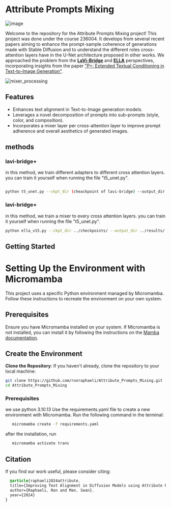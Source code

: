 # Attribute Prompts Mixing

![image](https://github.com/ronraphaeli/Attribute_Prompts_Mixing/assets/102682845/094ec0a1-d812-49e6-91af-2f9fdd61f564)


Welcome to the repository for the Attribute Prompts Mixing project! This project was done under the course 236004. It develops from several recent papers aiming to enhance the prompt-sample coherence of generations made with Stable Diffusion and to understand the different roles cross-attention layers have in the U-Net architecture proposed in other works. We approached the problem from the [**LaVi-Bridge**](https://github.com/ShihaoZhaoZSH/LaVi-Bridge) and [**ELLA**](https://github.com/TencentQQGYLab/ELLA?tab=readme-ov-file) perspectives, incorporating insights from the paper ["P+: Extended Textual Conditioning in Text-to-Image Generation"](https://prompt-plus.github.io/).

![mixer_processing](https://github.com/ronraphaeli/Attribute_Prompts_Mixing/assets/102682845/e6c827b8-52d0-4e68-bd29-97cabb519b88)


## Features

- Enhances text alignment in Text-to-Image generation models.
- Leverages a novel decomposition of prompts into sub-prompts (style, color, and composition).
- Incorporates a mixer layer per cross-attention layer to improve prompt adherence and overall aesthetics of generated images.


## methods

### lavi-bridge+
in this method, we train different adapters to different cross attention layers. 
you can train it yourself when running the file "t5_unet.py".
```bash

python t5_unet.py --ckpt_dir (cheackpoint of lavi-bridge) --output_dir (output dir of the checkpoints) --train_batch_size (batch size) -ci (path to coco dataset root) -ca (path to coco annotations) --save_steps 2500 --eval_steps 500 --max_train_steps 100000 --warmup_steps 1000  --lr_adapter 1e-5 --lr_vis 5e-6 --adapters_design (the division of cross attention layers to adapters, for example "[[0, 1, 2, 3] , [4, 5] , [6, 7], [8, 9], [10, 11], [12, 13, 14, 15]]") 
```
### lavi-bridge+
in this method, we train a mixer to every cross attention layers. 
you can train it yourself when running the file "t5_unet.py".

```bash
python ella_v15.py --ckpt_dir ../checkpoints/ --output_dir ../results/ --train_batch_size 10 --num_workers 10 --save_steps 1000 --eval_steps 500 --max_train_steps 100000 --warmup_steps 1000 --lr_adapter 1e-3 --adapters_design [[0],[1],[2],[3],[4],[5],[6],[7],[8],[9],[10],[11],[12],[13],[14],[15]] --entropy_reg (entropy regularization, we recommand 0.000025) --entropy_temp ( temprature of the entropy regularization, for example 5.0) --mix_scale (maximum scale of the prompts weights 1.2) --entropy_warmup (warmup for the regularizing term, 5000)
```

## Getting Started

# Setting Up the Environment with Micromamba

This project uses a specific Python environment managed by Micromamba. Follow these instructions to recreate the environment on your own system.

## Prerequisites

Ensure you have Micromamba installed on your system. If Micromamba is not installed, you can install it by following the instructions on the [Mamba documentation](https://mamba.readthedocs.io/en/latest/installation.html).

## Create the Environment

**Clone the Repository**:
   If you haven't already, clone the repository to your local machine:
   ```bash
   git clone https://github.com/ronraphaeli/Attribute_Prompts_Mixing.git
   cd Attribute_Prompts_Mixing
```

### Prerequisites

we use python 3.10.13
Use the requirements.yaml file to create a new environment with Micromamba. Run the following command in the terminal:
```bash
   micromamba create -f requirements.yaml
```
after the installation, run 

```bash
   micromamba activate trans
```


## Citation
If you find our work useful, please consider citing:

```scss
  @article{raphaeli2024attribute,
  title={Improving Text Alignment in Diffusion Models using Attribute Prompts Mixing},
  author={Raphaeli, Ron and Man, Sean},
  year={2024}
}
```



